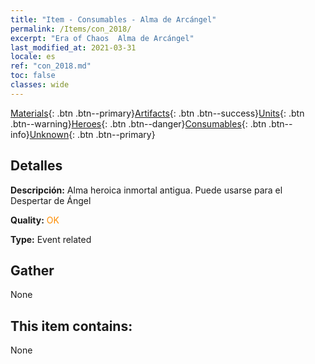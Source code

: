 ```yaml
---
title: "Item - Consumables - Alma de Arcángel"
permalink: /Items/con_2018/
excerpt: "Era of Chaos  Alma de Arcángel"
last_modified_at: 2021-03-31
locale: es
ref: "con_2018.md"
toc: false
classes: wide
---
```

 [Materials](/es/Items/){: .btn .btn--primary}[Artifacts](/es/Items/Artifacts/){: .btn .btn--success}[Units](/es/Items/Units/){: .btn .btn--warning}[Heroes](/es/Items/Heroes/){: .btn .btn--danger}[Consumables](/es/Items/Consumables/){: .btn .btn--info}[Unknown](/es/Items/Unknown/){: .btn .btn--primary}

## Detalles
 **Descripción:** Alma heroica inmortal antigua. Puede usarse para el Despertar de Ángel

 **Quality:** <span style="color: #FF8C00">OK</span>

 **Type:** Event related

## Gather

  None

## This item contains:

  None

